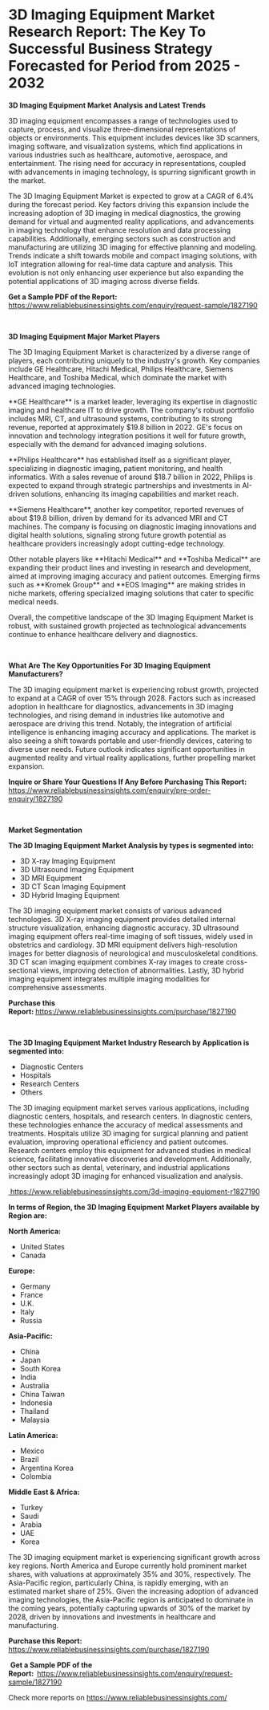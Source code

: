 <p><h1>3D Imaging Equipment Market Research Report: The Key To Successful Business Strategy Forecasted for Period from 2025 - 2032</h1></p><p><strong>3D Imaging Equipment Market Analysis and Latest Trends</strong></p>
<p><p>3D imaging equipment encompasses a range of technologies used to capture, process, and visualize three-dimensional representations of objects or environments. This equipment includes devices like 3D scanners, imaging software, and visualization systems, which find applications in various industries such as healthcare, automotive, aerospace, and entertainment. The rising need for accuracy in representations, coupled with advancements in imaging technology, is spurring significant growth in the market.</p><p>The 3D Imaging Equipment Market is expected to grow at a CAGR of 6.4% during the forecast period. Key factors driving this expansion include the increasing adoption of 3D imaging in medical diagnostics, the growing demand for virtual and augmented reality applications, and advancements in imaging technology that enhance resolution and data processing capabilities. Additionally, emerging sectors such as construction and manufacturing are utilizing 3D imaging for effective planning and modeling. Trends indicate a shift towards mobile and compact imaging solutions, with IoT integration allowing for real-time data capture and analysis. This evolution is not only enhancing user experience but also expanding the potential applications of 3D imaging across diverse fields.</p></p>
<p><strong>Get a Sample PDF of the Report:&nbsp;</strong> <a href="https://www.reliablebusinessinsights.com/enquiry/request-sample/1827190?utm_campaign=2290&utm_medium=2&utm_source=Github&utm_content=ia&utm_term=04032025&utm_id=3d-imaging-equipment">https://www.reliablebusinessinsights.com/enquiry/request-sample/1827190</a></p>
<p>&nbsp;</p>
<p><strong>3D Imaging Equipment Major Market Players</strong></p>
<p><p>The 3D Imaging Equipment Market is characterized by a diverse range of players, each contributing uniquely to the industry's growth. Key companies include GE Healthcare, Hitachi Medical, Philips Healthcare, Siemens Healthcare, and Toshiba Medical, which dominate the market with advanced imaging technologies.</p><p>**GE Healthcare** is a market leader, leveraging its expertise in diagnostic imaging and healthcare IT to drive growth. The company's robust portfolio includes MRI, CT, and ultrasound systems, contributing to its strong revenue, reported at approximately $19.8 billion in 2022. GE's focus on innovation and technology integration positions it well for future growth, especially with the demand for advanced imaging solutions.</p><p>**Philips Healthcare** has established itself as a significant player, specializing in diagnostic imaging, patient monitoring, and health informatics. With a sales revenue of around $18.7 billion in 2022, Philips is expected to expand through strategic partnerships and investments in AI-driven solutions, enhancing its imaging capabilities and market reach.</p><p>**Siemens Healthcare**, another key competitor, reported revenues of about $19.8 billion, driven by demand for its advanced MRI and CT machines. The company is focusing on diagnostic imaging innovations and digital health solutions, signaling strong future growth potential as healthcare providers increasingly adopt cutting-edge technology.</p><p>Other notable players like **Hitachi Medical** and **Toshiba Medical** are expanding their product lines and investing in research and development, aimed at improving imaging accuracy and patient outcomes. Emerging firms such as **Kromek Group** and **EOS Imaging** are making strides in niche markets, offering specialized imaging solutions that cater to specific medical needs.</p><p>Overall, the competitive landscape of the 3D Imaging Equipment Market is robust, with sustained growth projected as technological advancements continue to enhance healthcare delivery and diagnostics.</p></p>
<p>&nbsp;</p>
<p><strong>What Are The Key Opportunities For 3D Imaging Equipment Manufacturers?</strong></p>
<p><p>The 3D imaging equipment market is experiencing robust growth, projected to expand at a CAGR of over 15% through 2028. Factors such as increased adoption in healthcare for diagnostics, advancements in 3D imaging technologies, and rising demand in industries like automotive and aerospace are driving this trend. Notably, the integration of artificial intelligence is enhancing imaging accuracy and applications. The market is also seeing a shift towards portable and user-friendly devices, catering to diverse user needs. Future outlook indicates significant opportunities in augmented reality and virtual reality applications, further propelling market expansion.</p></p>
<p><strong>Inquire or Share Your Questions If Any Before Purchasing This Report:</strong> <a href="https://www.reliablebusinessinsights.com/enquiry/pre-order-enquiry/1827190?utm_campaign=2290&utm_medium=2&utm_source=Github&utm_content=ia&utm_term=04032025&utm_id=3d-imaging-equipment">https://www.reliablebusinessinsights.com/enquiry/pre-order-enquiry/1827190</a></p>
<p>&nbsp;</p>
<p><strong>Market Segmentation</strong></p>
<p><strong>The 3D Imaging Equipment Market Analysis by types is segmented into:</strong></p>
<p><ul><li>3D X-ray Imaging Equipment</li><li>3D Ultrasound Imaging Equipment</li><li>3D MRI Equipment</li><li>3D CT Scan Imaging Equipment</li><li>3D Hybrid Imaging Equipment</li></ul></p>
<p><p>The 3D imaging equipment market consists of various advanced technologies. 3D X-ray imaging equipment provides detailed internal structure visualization, enhancing diagnostic accuracy. 3D ultrasound imaging equipment offers real-time imaging of soft tissues, widely used in obstetrics and cardiology. 3D MRI equipment delivers high-resolution images for better diagnosis of neurological and musculoskeletal conditions. 3D CT scan imaging equipment combines X-ray images to create cross-sectional views, improving detection of abnormalities. Lastly, 3D hybrid imaging equipment integrates multiple imaging modalities for comprehensive assessments.</p></p>
<p><strong>Purchase this Report:&nbsp;</strong><a href="https://www.reliablebusinessinsights.com/purchase/1827190?utm_campaign=2290&utm_medium=2&utm_source=Github&utm_content=ia&utm_term=04032025&utm_id=3d-imaging-equipment">https://www.reliablebusinessinsights.com/purchase/1827190</a></p>
<p>&nbsp;</p>
<p><strong>The 3D Imaging Equipment Market Industry Research by Application is segmented into:</strong></p>
<p><ul><li>Diagnostic Centers</li><li>Hospitals</li><li>Research Centers</li><li>Others</li></ul></p>
<p><p>The 3D imaging equipment market serves various applications, including diagnostic centers, hospitals, and research centers. In diagnostic centers, these technologies enhance the accuracy of medical assessments and treatments. Hospitals utilize 3D imaging for surgical planning and patient evaluation, improving operational efficiency and patient outcomes. Research centers employ this equipment for advanced studies in medical science, facilitating innovative discoveries and development. Additionally, other sectors such as dental, veterinary, and industrial applications increasingly adopt 3D imaging for enhanced visualization and analysis.</p></p>
<p><a href="https://www.reliablebusinessinsights.com/3d-imaging-equipment-r1827190?utm_campaign=2290&utm_medium=2&utm_source=Github&utm_content=ia&utm_term=04032025&utm_id=3d-imaging-equipment">&nbsp;https://www.reliablebusinessinsights.com/3d-imaging-equipment-r1827190</a></p>
<p><strong>In terms of Region, the 3D Imaging Equipment Market Players available by Region are:</strong></p>
<p>
    <p> <strong> North America: </strong>
        <ul>
            <li>United States</li>
            <li>Canada</li>
        </ul>
        </p> 
    <p> <strong> Europe: </strong>
        <ul>
            <li>Germany</li>
            <li>France</li>
            <li>U.K.</li>
            <li>Italy</li>
            <li>Russia</li>
        </ul>
        </p> 
    <p> <strong> Asia-Pacific: </strong>
        <ul>
            <li>China</li>
            <li>Japan</li>
            <li>South Korea</li>
            <li>India</li>
            <li>Australia</li>
            <li>China Taiwan</li>
            <li>Indonesia</li>
            <li>Thailand</li>
            <li>Malaysia</li>
        </ul>
        </p> 
    <p> <strong> Latin America: </strong>
        <ul>
            <li>Mexico</li>
            <li>Brazil</li>
            <li>Argentina Korea</li>
            <li>Colombia</li>
        </ul>
        </p> 
    <p> <strong> Middle East & Africa: </strong>
        <ul>
            <li>Turkey</li>
            <li>Saudi</li>
            <li>Arabia</li>
            <li>UAE</li>
            <li>Korea</li>
        </ul>
    </p>
    </p>
<p><p>The 3D imaging equipment market is experiencing significant growth across key regions. North America and Europe currently hold prominent market shares, with valuations at approximately 35% and 30%, respectively. The Asia-Pacific region, particularly China, is rapidly emerging, with an estimated market share of 25%. Given the increasing adoption of advanced imaging technologies, the Asia-Pacific region is anticipated to dominate in the coming years, potentially capturing upwards of 30% of the market by 2028, driven by innovations and investments in healthcare and manufacturing.</p></p>
<p><strong>Purchase this Report: </strong><a href="https://www.reliablebusinessinsights.com/purchase/1827190?utm_campaign=2290&utm_medium=2&utm_source=Github&utm_content=ia&utm_term=04032025&utm_id=3d-imaging-equipment">https://www.reliablebusinessinsights.com/purchase/1827190</a></p>
<p>&nbsp;<strong>Get a Sample PDF of the Report:&nbsp;&nbsp;</strong><a href="https://www.reliablebusinessinsights.com/enquiry/request-sample/1827190?utm_campaign=2290&utm_medium=2&utm_source=Github&utm_content=ia&utm_term=04032025&utm_id=3d-imaging-equipment">https://www.reliablebusinessinsights.com/enquiry/request-sample/1827190</a></p>
<p><strong></strong></p>
<p>Check more reports on <a href="https://www.reliablebusinessinsights.com/?utm_campaign=2290&utm_medium=2&utm_source=Github&utm_content=ia&utm_term=04032025&utm_id=3d-imaging-equipment">https://www.reliablebusinessinsights.com/</a></p>